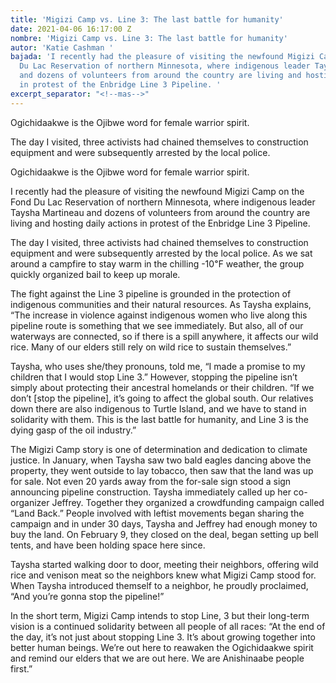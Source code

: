 ```yaml
---
title: 'Migizi Camp vs. Line 3: The last battle for humanity'
date: 2021-04-06 16:17:00 Z
nombre: 'Migizi Camp vs. Line 3: The last battle for humanity'
autor: 'Katie Cashman '
bajada: 'I recently had the pleasure of visiting the newfound Migizi Camp on the Fond
  Du Lac Reservation of northern Minnesota, where indigenous leader Taysha Martineau
  and dozens of volunteers from around the country are living and hosting daily actions
  in protest of the Enbridge Line 3 Pipeline. '
excerpt_separator: "<!--mas-->"
---
```



Ogichidaakwe is the Ojibwe word for female warrior spirit.

The day I visited, three activists had chained themselves to construction equipment and were subsequently arrested by the local police.

<!--mas-->

Ogichidaakwe is the Ojibwe word for female warrior spirit.

I recently had the pleasure of visiting the newfound Migizi Camp on the Fond Du Lac Reservation of northern Minnesota, where indigenous leader Taysha Martineau and dozens of volunteers from around the country are living and hosting daily actions in protest of the Enbridge Line 3 Pipeline. 

The day I visited, three activists had chained themselves to construction equipment and were subsequently arrested by the local police. As we sat around a campfire to stay warm in the chilling -10℉ weather, the group quickly organized bail to keep up morale.

The fight against the Line 3 pipeline is grounded in the protection of indigenous communities and their natural resources. As Taysha explains, “The increase in violence against indigenous women who live along this pipeline route is something that we see immediately. But also, all of our waterways are connected, so if there is a spill anywhere, it affects our wild rice. Many of our elders still rely on wild rice to sustain themselves.”

Taysha, who uses she/they pronouns, told me, “I made a promise to my children that I would stop Line 3.” However, stopping the pipeline isn’t simply about protecting their ancestral homelands or their children. “If we don’t [stop the pipeline], it’s going to affect the global south. Our relatives down there are also indigenous to Turtle Island, and we have to stand in solidarity with them. This is the last battle for humanity, and Line 3 is the dying gasp of the oil industry.”

The Migizi Camp story is one of determination and dedication to climate justice. In January, when Taysha saw two bald eagles dancing above the property, they went outside to lay tobacco, then saw that the land was up for sale. Not even 20 yards away from the for-sale sign stood a sign announcing pipeline construction. Taysha immediately called up her co-organizer Jeffrey. Together they organized a crowdfunding campaign called “Land Back.” People involved with leftist movements began sharing the campaign and in under 30 days, Taysha and Jeffrey had enough money to buy the land. On February 9, they closed on the deal, began setting up bell tents, and have been holding space here since. 

Taysha started walking door to door, meeting their neighbors, offering wild rice and venison meat so the neighbors knew what Migizi Camp stood for. When Taysha introduced themself to a neighbor, he proudly proclaimed, “And you’re gonna stop the pipeline!”

In the short term, Migizi Camp intends to stop Line, 3 but their long-term vision is a continued solidarity between all people of all races: “At the end of the day, it’s not just about stopping Line 3. It’s about growing together into better human beings. We’re out here to reawaken the Ogichidaakwe spirit and remind our elders that we are out here. We are Anishinaabe people first.”

